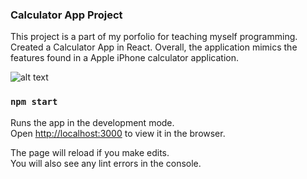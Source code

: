 ### Calculator App Project

This project is a part of my porfolio for teaching myself programming. Created a Calculator App in React. Overall, the application mimics the features found in a Apple iPhone calculator application.

![alt text](https://github.com/MatthewRachal/Calculator/calculatorProject.JPG?raw=true)


### `npm start`

Runs the app in the development mode.\
Open [http://localhost:3000](http://localhost:3000) to view it in the browser.

The page will reload if you make edits.\
You will also see any lint errors in the console.
